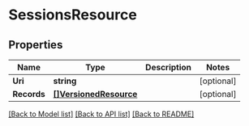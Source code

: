 # SessionsResource

## Properties
Name | Type | Description | Notes
------------ | ------------- | ------------- | -------------
**Uri** | **string** |  | [optional] 
**Records** | [**[]VersionedResource**](VersionedResource.md) |  | [optional] 

[[Back to Model list]](../README.md#documentation-for-models) [[Back to API list]](../README.md#documentation-for-api-endpoints) [[Back to README]](../README.md)


